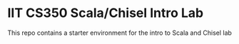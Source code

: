 # IIT CS350 Scala/Chisel Intro Lab

This repo contains a starter environment for the intro to Scala and Chisel lab

